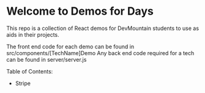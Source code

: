 # Welcome to Demos for Days

This repo is a collection of React demos for DevMountain students to use as aids in their projects.

The front end code for each demo can be found in src/components/[TechName]Demo
Any back end code required for a tech can be found in server/server.js

Table of Contents:
- Stripe